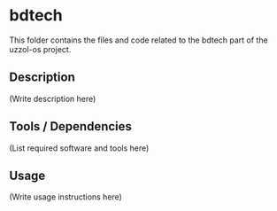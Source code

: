 # bdtech

This folder contains the files and code related to the bdtech part of the uzzol-os project.

## Description
(Write description here)

## Tools / Dependencies
(List required software and tools here)

## Usage
(Write usage instructions here)

